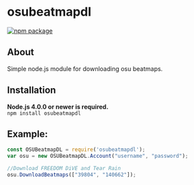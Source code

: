 # osubeatmapdl
<a href="https://www.npmjs.com/package/osubeatmapdl"><img src="https://nodei.co/npm/osubeatmapdl.png" alt="npm package"></a>

## About
Simple node.js module for downloading osu beatmaps.

## Installation
**Node.js 4.0.0 or newer is required.**
<br>`npm install osubeatmapdl`

## Example:
```js
const OSUBeatmapDL = require('osubeatmapdl');
var osu = new OSUBeatmapDL.Account("username", "password");

//Download FREEDOM DiVE and Tear Rain
osu.DownloadBeatmaps(["39804", "140662"]);
```

